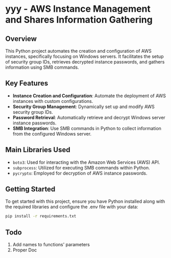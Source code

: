 # yyy - AWS Instance Management and Shares Information Gathering

## Overview
This Python project automates the creation and configuration of AWS instances, specifically focusing on Windows servers. It facilitates the setup of security group IDs, retrieves decrypted instance passwords, and gathers information using SMB commands.

## Key Features
- **Instance Creation and Configuration**: Automate the deployment of AWS instances with custom configurations.
- **Security Group Management**: Dynamically set up and modify AWS security group IDs.
- **Password Retrieval**: Automatically retrieve and decrypt Windows server instance passwords.
- **SMB Integration**: Use SMB commands in Python to collect information from the configured Windows server.

## Main Libraries Used
- `boto3`: Used for interacting with the Amazon Web Services (AWS) API.
- `subprocess`: Utilized for executing SMB commands within Python.
- `pycrypto`: Employed for decryption of AWS instance passwords.

## Getting Started
To get started with this project, ensure you have Python installed along with the required libraries and configure the .env file with your data:

```bash
pip install -r requirements.txt
```

## Todo
1. Add names to functions' parameters
2. Proper Doc